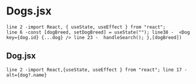 # Dogs.jsx

`line 2 -import React, { useState, useEffect } from "react";                                                 line 6 -const [dogBreed, setDogBreed] = useState("");
line38 -  <Dog key={dog.id} {...dog} />
line 23 -  handleSearch(); },[dogBreed])`

## Dog.jsx

`line 2 -import React,{useState, useEffect } from "react";
line 17 - alt={dog?.name}`
